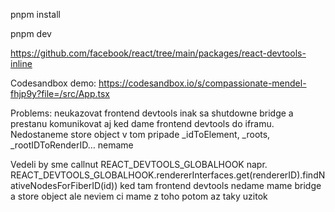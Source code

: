 pnpm install

pnpm dev

https://github.com/facebook/react/tree/main/packages/react-devtools-inline

Codesandbox demo:
https://codesandbox.io/s/compassionate-mendel-fhjp9y?file=/src/App.tsx

Problems:
neukazovat frontend devtools inak sa shutdowne bridge a prestanu komunikovat aj ked dame frontend devtools do iframu. Nedostaneme store object v tom pripade _idToElement, _roots, _rootIDToRenderID… nemame

Vedeli by sme callnut REACT_DEVTOOLS_GLOBALHOOK napr.
REACT_DEVTOOLS_GLOBALHOOK.rendererInterfaces.get(rendererID).findNativeNodesForFiberID(id)) 
ked tam frontend devtools nedame mame bridge a store object ale neviem ci mame z toho potom az taky uzitok
